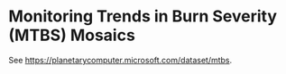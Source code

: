 # Monitoring Trends in Burn Severity (MTBS) Mosaics

See https://planetarycomputer.microsoft.com/dataset/mtbs.
